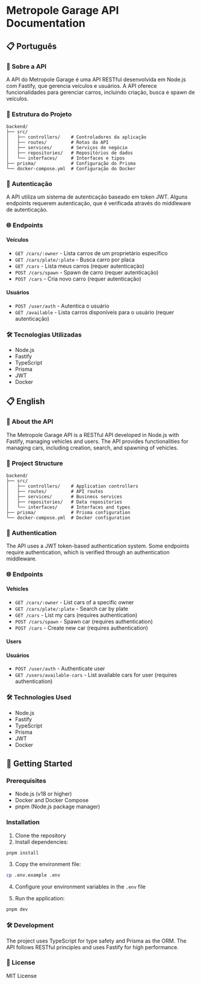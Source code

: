 # Metropole Garage API Documentation

## 📋 Português

### 🚀 Sobre a API

A API do Metropole Garage é uma API RESTful desenvolvida em Node.js com Fastify, que gerencia veículos e usuários. A API oferece funcionalidades para gerenciar carros, incluindo criação, busca e spawn de veículos.

### 📁 Estrutura do Projeto

```
backend/
├── src/
│   ├── controllers/    # Controladores da aplicação
│   ├── routes/         # Rotas da API
│   ├── services/       # Serviços de negócio
│   ├── repositories/   # Repositórios de dados
│   └── interfaces/     # Interfaces e tipos
├── prisma/             # Configuração do Prisma
└── docker-compose.yml  # Configuração do Docker
```

### 🔐 Autenticação

A API utiliza um sistema de autenticação baseado em token JWT. Alguns endpoints requerem autenticação, que é verificada através do middleware de autenticação.

### 🌐 Endpoints

#### Veículos

- `GET /cars/:owner` - Lista carros de um proprietário específico
- `GET /cars/plate/:plate` - Busca carro por placa
- `GET /cars` - Lista meus carros (requer autenticação)
- `POST /cars/spawn` - Spawn de carro (requer autenticação)
- `POST /cars` - Cria novo carro (requer autenticação)

#### Usuários

- `POST /user/auth` - Autentica o usuário
- `GET /available` - Lista carros disponíveis para o usuário (requer autenticação)

### 🛠️ Tecnologias Utilizadas

- Node.js
- Fastify
- TypeScript
- Prisma
- JWT
- Docker

## 📋 English

### 🚀 About the API

The Metropole Garage API is a RESTful API developed in Node.js with Fastify, managing vehicles and users. The API provides functionalities for managing cars, including creation, search, and spawning of vehicles.

### 📁 Project Structure

```
backend/
├── src/
│   ├── controllers/    # Application controllers
│   ├── routes/         # API routes
│   ├── services/       # Business services
│   ├── repositories/   # Data repositories
│   └── interfaces/     # Interfaces and types
├── prisma/             # Prisma configuration
└── docker-compose.yml  # Docker configuration
```

### 🔐 Authentication

The API uses a JWT token-based authentication system. Some endpoints require authentication, which is verified through an authentication middleware.

### 🌐 Endpoints

#### Vehicles

- `GET /cars/:owner` - List cars of a specific owner
- `GET /cars/plate/:plate` - Search car by plate
- `GET /cars` - List my cars (requires authentication)
- `POST /cars/spawn` - Spawn car (requires authentication)
- `POST /cars` - Create new car (requires authentication)

#### Users

#### Usuários

- `POST /user/auth` - Authenticate user
- `GET /users/available-cars` - List available cars for user (requires authentication)

### 🛠️ Technologies Used

- Node.js
- Fastify
- TypeScript
- Prisma
- JWT
- Docker

## 🚀 Getting Started

### Prerequisites

- Node.js (v18 or higher)
- Docker and Docker Compose
- pnpm (Node.js package manager)

### Installation

1. Clone the repository
2. Install dependencies:

```bash
pnpm install
```

3. Copy the environment file:

```bash
cp .env.example .env
```

4. Configure your environment variables in the `.env` file

5. Run the application:

```bash
pnpm dev
```

### 🛠️ Development

The project uses TypeScript for type safety and Prisma as the ORM. The API follows RESTful principles and uses Fastify for high performance.

### 📝 License

MIT License
